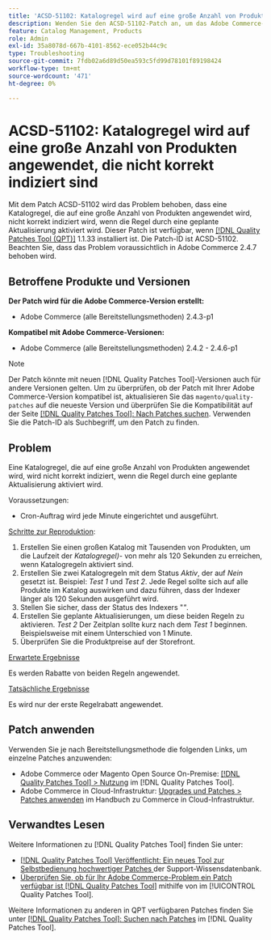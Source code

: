 ```yaml
---
title: 'ACSD-51102: Katalogregel wird auf eine große Anzahl von Produkten angewendet, die nicht korrekt indiziert sind'
description: Wenden Sie den ACSD-51102-Patch an, um das Adobe Commerce-Problem zu beheben, bei dem eine Katalogregel, die auf eine große Anzahl von Produkten angewendet wird, nicht korrekt indiziert wird, wenn die Regel durch ein geplantes Update aktiviert wird.
feature: Catalog Management, Products
role: Admin
exl-id: 35a8078d-667b-4101-8562-ece052b44c9c
type: Troubleshooting
source-git-commit: 7fdb02a6d89d50ea593c5fd99d78101f89198424
workflow-type: tm+mt
source-wordcount: '471'
ht-degree: 0%

---
```


# ACSD-51102: Katalogregel wird auf eine große Anzahl von Produkten angewendet, die nicht korrekt indiziert sind

Mit dem Patch ACSD-51102 wird das Problem behoben, dass eine Katalogregel, die auf eine große Anzahl von Produkten angewendet wird, nicht korrekt indiziert wird, wenn die Regel durch eine geplante Aktualisierung aktiviert wird. Dieser Patch ist verfügbar, wenn [[!DNL Quality Patches Tool (QPT)]](https://experienceleague.adobe.com/en/docs/commerce-operations/tools/quality-patches-tool/quality-patches-tool-to-self-serve-quality-patches) 1.1.33 installiert ist. Die Patch-ID ist ACSD-51102. Beachten Sie, dass das Problem voraussichtlich in Adobe Commerce 2.4.7 behoben wird.

## Betroffene Produkte und Versionen

**Der Patch wird für die Adobe Commerce-Version erstellt:**

* Adobe Commerce (alle Bereitstellungsmethoden) 2.4.3-p1

**Kompatibel mit Adobe Commerce-Versionen:**

* Adobe Commerce (alle Bereitstellungsmethoden) 2.4.2 - 2.4.6-p1

>[!NOTE]
>
>Der Patch könnte mit neuen [!DNL Quality Patches Tool]-Versionen auch für andere Versionen gelten. Um zu überprüfen, ob der Patch mit Ihrer Adobe Commerce-Version kompatibel ist, aktualisieren Sie das `magento/quality-patches` auf die neueste Version und überprüfen Sie die Kompatibilität auf der Seite [[!DNL Quality Patches Tool]: Nach Patches suchen](https://experienceleague.adobe.com/tools/commerce-quality-patches/index.html). Verwenden Sie die Patch-ID als Suchbegriff, um den Patch zu finden.

## Problem

Eine Katalogregel, die auf eine große Anzahl von Produkten angewendet wird, wird nicht korrekt indiziert, wenn die Regel durch eine geplante Aktualisierung aktiviert wird.

Voraussetzungen:

* Cron-Auftrag wird jede Minute eingerichtet und ausgeführt.

<u>Schritte zur Reproduktion</u>:

1. Erstellen Sie einen großen Katalog mit Tausenden von Produkten, um die Laufzeit der *Katalogregel)-* von mehr als 120 Sekunden zu erreichen, wenn Katalogregeln aktiviert sind.
2. Erstellen Sie zwei Katalogregeln mit dem Status *Aktiv*, der auf *Nein* gesetzt ist.  Beispiel: *Test 1* und *Test 2*. Jede Regel sollte sich auf alle Produkte im Katalog auswirken und dazu führen, dass der Indexer länger als 120 Sekunden ausgeführt wird.
3. Stellen Sie sicher, dass der Status des Indexers &quot;*&quot;*.
4. Erstellen Sie geplante Aktualisierungen, um diese beiden Regeln zu aktivieren. *Test 2* Der Zeitplan sollte kurz nach dem *Test 1* beginnen. Beispielsweise mit einem Unterschied von 1 Minute.
5. Überprüfen Sie die Produktpreise auf der Storefront.

<u>Erwartete Ergebnisse</u>

Es werden Rabatte von beiden Regeln angewendet.

<u>Tatsächliche Ergebnisse</u>

Es wird nur der erste Regelrabatt angewendet.

## Patch anwenden

Verwenden Sie je nach Bereitstellungsmethode die folgenden Links, um einzelne Patches anzuwenden:

* Adobe Commerce oder Magento Open Source On-Premise: [[!DNL Quality Patches Tool] > Nutzung](/help/tools/quality-patches-tool/usage.md) im [!DNL Quality Patches Tool].
* Adobe Commerce in Cloud-Infrastruktur: [Upgrades und Patches > Patches anwenden](https://experienceleague.adobe.com/docs/commerce-cloud-service/user-guide/develop/upgrade/apply-patches.html) im Handbuch zu Commerce in Cloud-Infrastruktur.

## Verwandtes Lesen

Weitere Informationen zu [!DNL Quality Patches Tool] finden Sie unter:

* [[!DNL Quality Patches Tool] Veröffentlicht: Ein neues Tool zur Selbstbedienung hochwertiger Patches ](https://experienceleague.adobe.com/en/docs/commerce-operations/tools/quality-patches-tool/quality-patches-tool-to-self-serve-quality-patches) der Support-Wissensdatenbank.
* [Überprüfen Sie, ob für Ihr Adobe Commerce-Problem ein Patch verfügbar ist [!DNL Quality Patches Tool]](/help/tools/quality-patches-tool/patches-available-in-qpt/check-patch-for-magento-issue-with-magento-quality-patches.md) mithilfe von im [!UICONTROL Quality Patches Tool].


Weitere Informationen zu anderen in QPT verfügbaren Patches finden Sie unter [[!DNL Quality Patches Tool]: Suchen nach Patches](<https://experienceleague.adobe.com/tools/commerce-quality-patches/index.html>) im [!DNL Quality Patches Tool].
